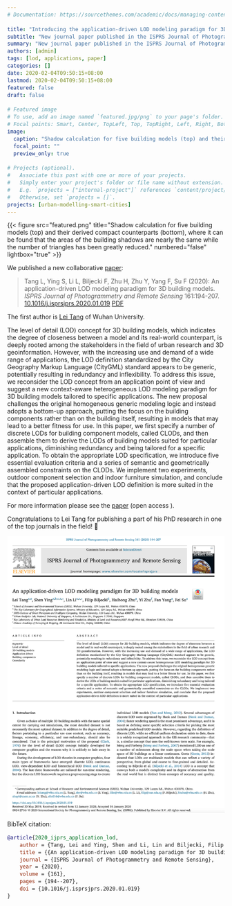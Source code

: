 ```yaml
---
# Documentation: https://sourcethemes.com/academic/docs/managing-content/

title: "Introducing the application-driven LOD modeling paradigm for 3D building models"
subtitle: "New journal paper published in the ISPRS Journal of Photogrammetry and Remote Sensing"
summary: "New journal paper published in the ISPRS Journal of Photogrammetry and Remote Sensing"
authors: [admin]
tags: [lod, applications, paper]
categories: []
date: 2020-02-04T09:50:15+08:00
lastmod: 2020-02-04T09:50:15+08:00
featured: false
draft: false

# Featured image
# To use, add an image named `featured.jpg/png` to your page's folder.
# Focal points: Smart, Center, TopLeft, Top, TopRight, Left, Right, BottomLeft, Bottom, BottomRight.
image:
  caption: "Shadow calculation for five building models (top) and their derived compact counterparts (bottom), where it can be found that the areas of the building shadows are nearly the same while the number of triangles has been greatly reduced."
  focal_point: ""
  preview_only: true

# Projects (optional).
#   Associate this post with one or more of your projects.
#   Simply enter your project's folder or file name without extension.
#   E.g. `projects = ["internal-project"]` references `content/project/deep-learning/index.md`.
#   Otherwise, set `projects = []`.
projects: [urban-modelling-smart-cities]
---
```


{{< figure src="featured.png" title="Shadow calculation for five building models (top) and their derived compact counterparts (bottom), where it can be found that the areas of the building shadows are nearly the same while the number of triangles has been greatly reduced." numbered="false" lightbox="true" >}}

We published a new collaborative [paper](/publication/2020-ijprs-application-lod/):

> Tang L, Ying S, Li L, Biljecki F, Zhu H, Zhu Y, Yang F, Su F (2020): An application-driven LOD modeling paradigm for 3D building models. _ISPRS Journal of Photogrammetry and Remote Sensing_ 161:194-207. [<i class="ai ai-doi-square ai"></i> 10.1016/j.isprsjprs.2020.01.019](https://doi.org/10.1016/j.isprsjprs.2020.01.019) [<i class="far fa-file-pdf"></i> PDF](/publication/2020-ijprs-application-lod/2020-ijprs-application-lod.pdf) <i class="ai ai-open-access-square ai"></i>

The first author is [Lei Tang](https://www.researchgate.net/profile/Lei_Tang29) of Wuhan University.

The level of detail (LOD) concept for 3D building models, which indicates the degree of closeness between a model and its real-world counterpart, is deeply rooted among the stakeholders in the field of urban research and 3D geoinformation. However, with the increasing use and demand of a wide range of applications, the LOD definition standardized by the City Geography Markup Language (CityGML) standard appears to be generic, potentially resulting in redundancy and inflexibility. To address this issue, we reconsider the LOD concept from an application point of view and suggest a new context-aware heterogeneous LOD modeling paradigm for 3D building models tailored to specific applications. The new proposal challenges the original homogeneous generic modeling logic and instead adopts a bottom-up approach, putting the focus on the building components rather than on the building itself, resulting in models that may lead to a better fitness for use. In this paper, we first specify a number of discrete LODs for building component models, called CLODs, and then assemble them to derive the LODs of building models suited for particular applications, diminishing redundancy and being tailored for a specific application. To obtain the appropriate LOD specification, we introduce five essential evaluation criteria and a series of semantic and geometrically assembled constraints on the CLODs. We implement two experiments, outdoor component selection and indoor furniture simulation, and conclude that the proposed application-driven LOD definition is more suited in the context of particular applications.

For more information please see the [paper](/publication/2020-ijprs-application-lod/) (open access <i class="ai ai-open-access-square ai"></i>).

Congratulations to Lei Tang for publishing a part of his PhD research in one of the top journals in the field! :clap: 

[![](page-one.png)](/publication/2020-ijprs-application-lod/)


BibTeX citation:
```bibtex
@article{2020_ijprs_application_lod,
    author = {Tang, Lei and Ying, Shen and Li, Lin and Biljecki, Filip and Zhu, HaiHong and Zhu, Yi and Yang, Fan and Su, Fei},
    title = {{An application-driven LOD modeling paradigm for 3D building models}},
    journal = {ISPRS Journal of Photogrammetry and Remote Sensing},
    year = {2020},
    volume = {161},
    pages = {194--207},
    doi = {10.1016/j.isprsjprs.2020.01.019}
}
```
